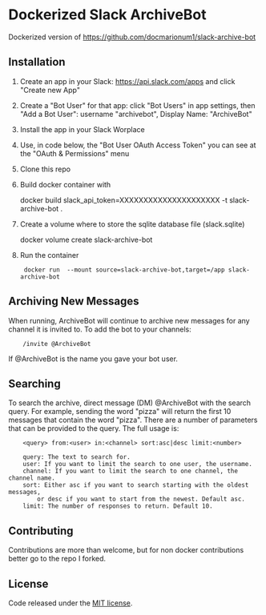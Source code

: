 # Dockerized Slack ArchiveBot

Dockerized version of https://github.com/docmarionum1/slack-archive-bot

## Installation

1. Create an app in your Slack: https://api.slack.com/apps and click "Create new App"
1. Create a "Bot User" for that app: click "Bot Users" in app settings, then "Add a Bot User": username "archivebot", Display Name: "ArchiveBot"
1. Install the app in your Slack Worplace
1. Use, in code below, the "Bot User OAuth Access Token" you can see at the "OAuth & Permissions" menu
1. Clone this repo 
1. Build docker container with 

      docker build slack_api_token=XXXXXXXXXXXXXXXXXXXXX -t slack-archive-bot .

1. Create a volume where to store the sqlite database file (slack.sqlite)

      docker volume create  slack-archive-bot

1. Run the container 

        docker run  --mount source=slack-archive-bot,target=/app slack-archive-bot


## Archiving New Messages

When running, ArchiveBot will continue to archive new messages for any channel it
is invited to.  To add the bot to your channels:

        /invite @ArchiveBot

If @ArchiveBot is the name you gave your bot user.

## Searching

To search the archive, direct message (DM) @ArchiveBot with the search query.
For example, sending the word "pizza" will return the first 10 messages that
contain the word "pizza".  There are a number of parameters that can be provided
to the query.  The full usage is:

        <query> from:<user> in:<channel> sort:asc|desc limit:<number>

        query: The text to search for.
        user: If you want to limit the search to one user, the username.
        channel: If you want to limit the search to one channel, the channel name.
        sort: Either asc if you want to search starting with the oldest messages,
            or desc if you want to start from the newest. Default asc.
        limit: The number of responses to return. Default 10.


## Contributing

Contributions are more than welcome, but for non docker contributions better go to the repo I forked.  

## License

Code released under the [MIT license](LICENSE).
